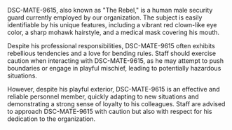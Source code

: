 DSC-MATE-9615, also known as "The Rebel," is a human male security guard currently employed by our organization. The subject is easily identifiable by his unique features, including a vibrant red clown-like eye color, a sharp mohawk hairstyle, and a medical mask covering his mouth. 

Despite his professional responsibilities, DSC-MATE-9615 often exhibits rebellious tendencies and a love for bending rules. Staff should exercise caution when interacting with DSC-MATE-9615, as he may attempt to push boundaries or engage in playful mischief, leading to potentially hazardous situations. 

However, despite his playful exterior, DSC-MATE-9615 is an effective and reliable personnel member, quickly adapting to new situations and demonstrating a strong sense of loyalty to his colleagues. Staff are advised to approach DSC-MATE-9615 with caution but also with respect for his dedication to the organization.